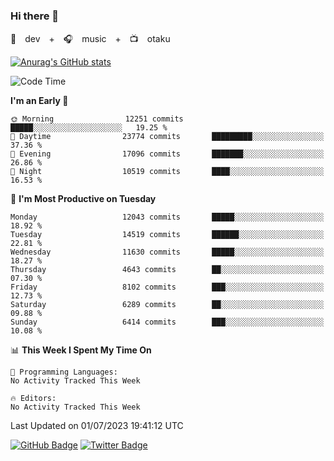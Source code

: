 ### Hi there 👋

🚀　dev　+　🎧　music　+　📺　otaku


[![Anurag's GitHub stats](https://github-readme-stats.vercel.app/api?username=koheitasaka&count_private=true&show_icons=true&theme=monokai)](https://github.com/koheitasaka/github-readme-stats)

<!--START_SECTION:waka-->
![Code Time](http://img.shields.io/badge/Code%20Time-1%2C161%20hrs%2023%20mins-blue)

**I'm an Early 🐤** 

```text
🌞 Morning                12251 commits       █████░░░░░░░░░░░░░░░░░░░░   19.25 % 
🌆 Daytime                23774 commits       █████████░░░░░░░░░░░░░░░░   37.36 % 
🌃 Evening                17096 commits       ███████░░░░░░░░░░░░░░░░░░   26.86 % 
🌙 Night                  10519 commits       ████░░░░░░░░░░░░░░░░░░░░░   16.53 % 
```
📅 **I'm Most Productive on Tuesday** 

```text
Monday                   12043 commits       █████░░░░░░░░░░░░░░░░░░░░   18.92 % 
Tuesday                  14519 commits       ██████░░░░░░░░░░░░░░░░░░░   22.81 % 
Wednesday                11630 commits       █████░░░░░░░░░░░░░░░░░░░░   18.27 % 
Thursday                 4643 commits        ██░░░░░░░░░░░░░░░░░░░░░░░   07.30 % 
Friday                   8102 commits        ███░░░░░░░░░░░░░░░░░░░░░░   12.73 % 
Saturday                 6289 commits        ██░░░░░░░░░░░░░░░░░░░░░░░   09.88 % 
Sunday                   6414 commits        ███░░░░░░░░░░░░░░░░░░░░░░   10.08 % 
```


📊 **This Week I Spent My Time On** 

```text
💬 Programming Languages: 
No Activity Tracked This Week

🔥 Editors: 
No Activity Tracked This Week
```


 Last Updated on 01/07/2023 19:41:12 UTC
<!--END_SECTION:waka-->

[![GitHub Badge](https://img.shields.io/badge/GitHub-100000?style=for-the-badge&logo=github&logoColor=white)](https://github.com/koheitasaka)
[![Twitter Badge](https://img.shields.io/badge/Twitter-1DA1F2?style=for-the-badge&logo=twitter&logoColor=white)](https://twitter.com/sleep_asleep_)

